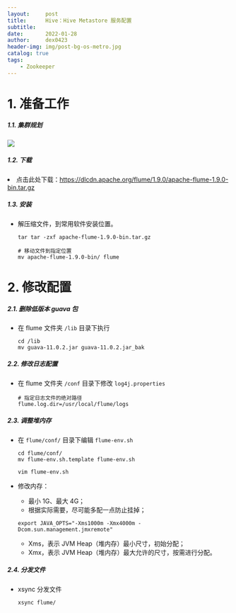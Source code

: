 ```yaml
---
layout:     post
title:      Hive：Hive Metastore 服务配置
subtitle:   
date:       2022-01-28
author:     dex0423
header-img: img/post-bg-os-metro.jpg
catalog: true
tags:
    - Zookeeper
---
```


# 1. 准备工作

##### 1.1. 集群规划

  ![]({{site.baseurl}}/img-post/flume-1.png)

  

##### 1.2. 下载

<li>点击此处下载：<a href="https://dlcdn.apache.org/flume/1.9.0/apache-flume-1.9.0-bin.tar.gz">https://dlcdn.apache.org/flume/1.9.0/apache-flume-1.9.0-bin.tar.gz</a></li>

##### 1.3. 安装

- 解压缩文件，到常用软件安装位置。

    ```aidl
    tar tar -zxf apache-flume-1.9.0-bin.tar.gz
  
    # 移动文件到指定位置
    mv apache-flume-1.9.0-bin/ flume
    ```

# 2. 修改配置

##### 2.1. 删除低版本 guava 包

- 在 flume 文件夹 `/lib` 目录下执行

    ```aidl
    cd /lib
    mv guava-11.0.2.jar guava-11.0.2.jar_bak
    ```

##### 2.2. 修改日志配置

- 在 flume 文件夹 `/conf` 目录下修改 `log4j.properties`

    ```aidl
    # 指定日志文件的绝对路径
    flume.log.dir=/usr/local/flume/logs
    ```

##### 2.3. 调整堆内存

- 在 `flume/conf/` 目录下编辑 `flume-env.sh`

  ```
  cd flume/conf/
  mv flume-env.sh.template flume-env.sh
  
  vim flume-env.sh
  ```

- 修改内存：
  - 最小 1G、最大 4G；
  - 根据实际需要，尽可能多配一点防止挂掉；

  ```
  export JAVA_OPTS="-Xms1000m -Xmx4000m -Dcom.sun.management.jmxremote"
  ```

  - Xms，表示 JVM Heap（堆内存）最小尺寸，初始分配；
  - Xmx，表示 JVM Heap（堆内存）最大允许的尺寸，按需进行分配。

##### 2.4. 分发文件

- xsync 分发文件

  ```aidl
  xsync flume/
  ```

